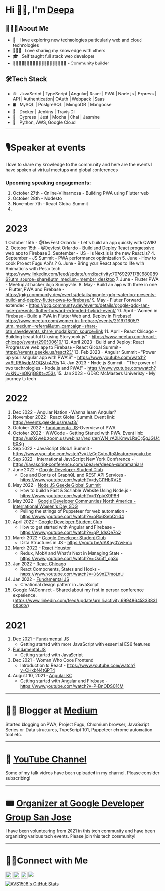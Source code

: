 <!--
**sdkdeepa/Deepa** is a ✨ _special_ ✨ repository because its `README.md` (this file) appears on your GitHub profile.
Here are some ideas to get you started:
-->
# Hi 👋🏽, I'm [Deepa](https://www.deepasubramanian.dev/) 
<h2>👩🏽‍💻About Me</h2>

- 🤩 &nbsp; I love exploring new technologies particularly web and cloud technologies
- 👩🏻‍🏫 &nbsp; Love sharing my knowledge with others
- 🎓 &nbsp; Self taught full stack web developer
- 👫👩🏻‍🤝‍👩🏽👱🏽👨🏻‍🦱👩🏻🧑🏽‍🦱👩🏾‍🦱 - Community builder

<!--
- ✍️ &nbsp; Full stack development and artist /painter as hobbies/side hustles.-->

<h2>🛠Tech Stack</h2>

- 🌐 &nbsp; JavaScript | TypeScript | Angular| React | PWA | Node.js | Express | API | Authentication| OAuth | Webpack | Saas 
- 🛢 &nbsp; MySQL | PostgreSQL | MongoDB | Mongoose 
- 🚓 &nbsp; Docker | Jenkins | Travis CI 
- 🔧 &nbsp; Cypress | Jest | Mocha | Chai | Jasmine
- 🌱 &nbsp; Python, AWS, Google Cloud

<!-- - 🖥 &nbsp; -->
<hr>
<h1>🎙️Speaker at events</h1>

I love to share my knowledge to the community and here are the events I have spoken at virtual meetups and global conferences.

<h3> Upcoming speaking engagements: </h3>


1. October 27th - Online-Vilharmosa - Building PWA using Flutter web
2. October 28th - Modesto
3. November 7th - React Global Summit
4. 
   
# 2023

1.October 15th - @DevFest Orlando - Let's build an app quickly with QWIK!
2. October 15th - @Devfest Orlando - Build and Deploy React progressive web app to Firebase
3. September - iJS - Is Next.js is the new React.js?
4. September - JS Summit - PWA performance optimization
5. June - How to cook Project Fugu Api's ?
6. June - Bring your React apps to life with Animations with Pesto tech https://www.linkedin.com/feed/update/urn:li:activity:7076929717806800896?utm_source=share&utm_medium=member_desktop
7. June -  Flutter PWA - Meetup at hacker dojo Sunnyvale.
8. May - Build an app with three in one - Flutter, PWA and Firebase - https://gdg.community.dev/events/details/google-gdg-waterloo-presents-build-and-deploy-flutter-pwa-to-firebase/
9. May - Flutter Forward extended - https://gdg.community.dev/events/details/google-gdg-san-jose-presents-flutter-forward-extended-hybrid-event/
10. April - Women in Firebase - Build a PWA in Flutter Web and, Deploy in Firebase! https://www.meetup.com/women-in-firebase/events/291971605/?utm_medium=referral&utm_campaign=share-btn_savedevents_share_modal&utm_source=link
11. April - React Chicago - Building beautiful UI using Storybook.js" - https://www.meetup.com/react-chicago/events/290500610/
12. April 2023 - Build and Deploy: React Progressive web app to Firebase - React Global Summit - https://events.geekle.us/react23/
13. Feb 2023 - Angular Summit - "Power up your Angular app with PWA'S" - https://www.youtube.com/watch?v=9LR6AsdpMOQ&t=479s
14. Jan 2023 - Node.js Summit - "The power of two technologies - Node.js and PWA!" - https://www.youtube.com/watch?v=kNU-nOKrjG8&t=253s
15. Jan 2023 - GDSC McMasters Univeristy - My journey to tech

# 2022
1. Dec 2022 - Angular Nation - Wanna learn Angular? 
2. November 2022 - React Global Summit. Event link: https://events.geekle.us/react3/
3. October 2022 - [Fundamental JS](https://www.meetup.com/sandiegojs/events/286559765/)-Overview of PWA
4. October 2022 - WWCode - Getting Started with PWA. Event link: https://us02web.zoom.us/webinar/register/WN_rA2LKmwLRaCg5gJGU49XKg
5. Sep 2022 - JavaScript Global Summit - https://www.youtube.com/watch?v=UzCgGvtoJfo&feature=youtu.be
6. Sep 2022 - International JavaScript New York Conference - https://javascript-conference.com/speaker/deepa-subramanian/
7. June 2022 - [Google Developer Student Club](https://gdsc.community.dev/events/details/developer-student-clubs-conestoga-college-waterloo-campus-presents-dos-and-donts-of-graphql-and-rest-api-services/) 
   - Dos and Don’ts of GraphQL and REST API Services - https://www.youtube.com/watch?v=dyGl1HbRV2E
8. May 2022 - [Node.JS Geekle Global Summit](https://events.geekle.us/nodejs/) 
   - How to build a Fast & Scalable Website Using Node.js - https://www.youtube.com/watch?v=RYpivX9P8-I
9. May 2022 - [Google Developer Communities North America - International Women's Day GDG](https://rsvp.withgoogle.com/events/iwd-northamerica)
   - Pulling the strings of Puppeteer for web automation - https://www.youtube.com/watch?v=oRx6SebCmd4
10. April 2022 - [Google Developer Student Club](https://gdsc.community.dev/events/details/developer-student-clubs-conestoga-college-waterloo-campus-presents-how-to-get-started-with-angular-and-firebase-online-event/)
    - How to get started with Angular and Firebase - https://www.youtube.com/watch?v=pP_ldsQe7oQ
11. March 2022 - [Google Developer Student Club](https://gdsc.community.dev/events/details/developer-student-clubs-conestoga-college-waterloo-campus-presents-js-data-structures-online-event/)
    - Data Structures in JS -  https://youtu.be/dAKay0VwFmc 
12. March 2022 - [React Houston](https://www.meetup.com/Houston-React-Js-Group/events/283828748/)
    - Redux, MobX and What's Next in Managing State - https://www.youtube.com/watch?v=iOa5ff_ga3o
13. Jan 2022 - [React Chicago](https://www.meetup.com/React-Chicago/events/282659282/)
    - React Components, States and Hooks - https://www.youtube.com/watch?v=0S9nZ7moLnU
14. Jan 2022 - [Fundamental JS](https://www.meetup.com/sandiegojs/events/283090494)
    - Creational design pattern in JavaScript 
15. Google NAConnect - Shared about my first in person conference experience.(https://www.linkedin.com/feed/update/urn:li:activity:6994864533383106560/)

# 2021

1. Dec 2021 - [Fundamental JS](https://www.meetup.com/sandiegojs/events/whwkqsyccqbdc/) 
   - Getting started with more JavaScript with essential ES6 features 
2. [Fundamental JS](https://www.meetup.com/sandiegojs/events/whwkqsyccnbkc/)
    - Getting started with JavaScript
3. Dec 2021 - Woman Who Code Frontend 
    - Introduction to React - https://www.youtube.com/watch?v=CHxbN4tGPT4
4. August 10, 2021 - [Angular KC](https://www.meetup.com/angularkc/events/279845252/)
    - Getting started with Angular and Firebase - https://www.youtube.com/watch?v=P-BnODS016M
<hr>

<h1> ✍🏽 Blogger at <a href="https://medium.com/@sdkdeepa">Medium</a> </h1>
 Started blogging on PWA, Project Fugu, Chromium browser, JavaScript Series on Data structures, TypeScript 101, Puppeteer chrome automation tool etc.
<br />
<hr>
<h1> 🎥 <a href="https://www.youtube.com/channel/UCGSlhV99QVNdxmaI6obNz9Q/"> YouTube Channel</a></h1> 
Some of my talk videos have been uploaded in my channel. Please consider subscribing! 
<hr>

<h1> 🎟️ <a href="https://gdg.community.dev/gdg-san-jose/"> Organizer at Google Developer Group San Jose </a></h1> 
I have been volunteering from 2021 in this tech community and have been organizing various tech events. Please join this tech community! 
<hr>
 
<h1>🤝🏻Connect with Me</h1>
<a href="https://twitter.com/sdk_deepa">
  <img align="left" alt="Deepa" width="22px"src="https://cdn.jsdelivr.net/npm/simple-icons@v3/icons/twitter.svg" />
</a>
<a href="https://www.linkedin.com/in/sdkdeepa/">
  <img align="left" alt="Deepa's LinkedIn" width="22px" src="https://cdn.jsdelivr.net/npm/simple-icons@v3/icons/linkedin.svg" />
</a>
<a href="https://www.youtube.com/@sdkdeepa/">
  <img align="left" alt="Deepa's YouTube" width="22px" src="https://cdn.jsdelivr.net/npm/simple-icons@v3/icons/youtube.svg" />
</a>

![](https://visitor-badge.glitch.me/badge?page_id=sdkdeepa.sdk.deepa)
<br />

[![AVS1508's GitHub Stats](https://github-readme-stats.vercel.app/api?username=sdkdeepa&show_icons=true)](https://github.com/sdkdeepa)
